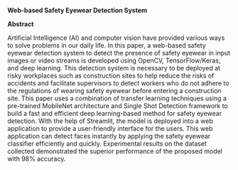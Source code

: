 **Web-based Safety Eyewear Detection System**

**Abstract**

Artificial Intelligence (AI) and computer vision have provided various ways to solve problems in our daily life. In this paper, a web-based safety eyewear detection system to detect the presence of safety eyewear in input images or video streams is developed using OpenCV, TensorFlow/Keras, and deep learning. This detection system is necessary to be deployed at risky workplaces such as construction sites to help reduce the risks of accidents and facilitate supervisors to detect workers who do not adhere to the regulations of wearing safety eyewear before entering a construction site. This paper uses a combination of transfer learning techniques using a pre-trained MobileNet architecture and Single Shot Detection framework to build a fast and efficient deep learning-based method for safety eyewear detection. With the help of Streamlit, the model is deployed into a web application to provide a user-friendly interface for the users. This web application can detect faces instantly by applying the safety eyewear classifier efficiently and quickly. Experimental results on the dataset collected demonstrated the superior performance of the proposed model with 98% accuracy.

